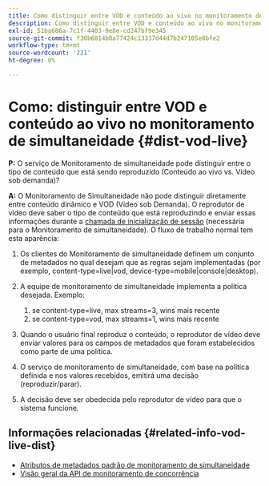 ```yaml
---
title: Como distinguir entre VOD e conteúdo ao vivo no monitoramento de simultaneidade
description: Como distinguir entre VOD e conteúdo ao vivo no monitoramento de simultaneidade
exl-id: 51ba686a-7c1f-4403-9e8e-cd247bf9e345
source-git-commit: f30b6814b8a77424c13337d44d7b247105e0bfe2
workflow-type: tm+mt
source-wordcount: '221'
ht-degree: 0%

---
```


# Como: distinguir entre VOD e conteúdo ao vivo no monitoramento de simultaneidade {#dist-vod-live}

**P:** O serviço de Monitoramento de simultaneidade pode distinguir entre o tipo de conteúdo que está sendo reproduzido (Conteúdo ao vivo vs. Vídeo sob demanda)?



**A:** O Monitoramento de Simultaneidade não pode distinguir diretamente entre conteúdo dinâmico e VOD (Vídeo sob Demanda). O reprodutor de vídeo deve saber o tipo de conteúdo que está reproduzindo e enviar essas informações durante a [chamada de inicialização de sessão](/help/concurrency-monitoring/cm-api-overview.md#session-initial) (necessária para o Monitoramento de simultaneidade). O fluxo de trabalho normal tem esta aparência:

1. Os clientes do Monitoramento de simultaneidade definem um conjunto de metadados no qual desejam que as regras sejam implementadas (por exemplo, content-type=live|vod, device-type=mobile|console|desktop).
1. A equipe de monitoramento de simultaneidade implementa a política desejada. Exemplo:
   1. se content-type=live, max streams=3, wins mais recente
   1. se content-type=vod, max streams=1, wins mais recente

1. Quando o usuário final reproduz o conteúdo, o reprodutor de vídeo deve enviar valores para os campos de metadados que foram estabelecidos como parte de uma política.

1. O serviço de monitoramento de simultaneidade, com base na política definida e nos valores recebidos, emitirá uma decisão (reproduzir/parar).

1. A decisão deve ser obedecida pelo reprodutor de vídeo para que o sistema funcione.



## Informações relacionadas {#related-info-vod-live-dist}

* [Atributos de metadados padrão de monitoramento de simultaneidade](/help/concurrency-monitoring/standard-metadata-attributes.md)
* [Visão geral da API de monitoramento de concorrência](/help/concurrency-monitoring/cm-api-overview.md)
